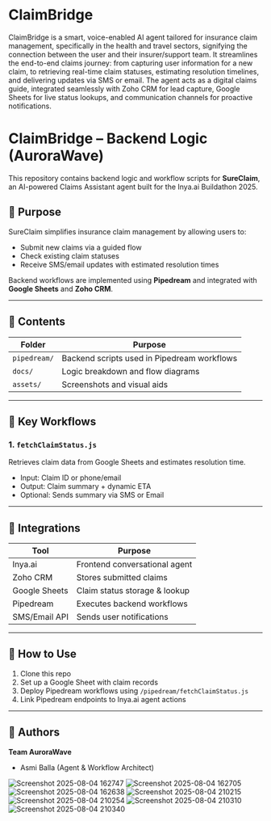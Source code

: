 # ClaimBridge
ClaimBridge is a smart, voice-enabled AI agent tailored for insurance claim management, specifically in the health and travel sectors, signifying the  connection between the user and their insurer/support team. It streamlines the end-to-end claims journey: from capturing user information for a new claim, to retrieving real-time claim statuses, estimating resolution timelines, and delivering updates via SMS or email. The agent acts as a digital claims guide, integrated seamlessly with Zoho CRM for lead capture, Google Sheets for live status lookups, and communication channels for proactive notifications.

# ClaimBridge – Backend Logic (AuroraWave)

This repository contains backend logic and workflow scripts for **SureClaim**, an AI-powered Claims Assistant agent built for the Inya.ai Buildathon 2025.

## 🧠 Purpose

SureClaim simplifies insurance claim management by allowing users to:
- Submit new claims via a guided flow
- Check existing claim statuses
- Receive SMS/email updates with estimated resolution times

Backend workflows are implemented using **Pipedream** and integrated with **Google Sheets** and **Zoho CRM**.

---

## 📁 Contents

| Folder | Purpose |
|--------|---------|
| `pipedream/` | Backend scripts used in Pipedream workflows |
| `docs/` | Logic breakdown and flow diagrams |
| `assets/` | Screenshots and visual aids |

---

## 🔁 Key Workflows

### 1. `fetchClaimStatus.js`
Retrieves claim data from Google Sheets and estimates resolution time.

- Input: Claim ID or phone/email
- Output: Claim summary + dynamic ETA
- Optional: Sends summary via SMS or Email

---

## 🔌 Integrations

| Tool         | Purpose                        |
|--------------|--------------------------------|
| Inya.ai      | Frontend conversational agent  |
| Zoho CRM     | Stores submitted claims        |
| Google Sheets| Claim status storage & lookup  |
| Pipedream    | Executes backend workflows     |
| SMS/Email API| Sends user notifications       |

---

## 🚀 How to Use

1. Clone this repo
2. Set up a Google Sheet with claim records
3. Deploy Pipedream workflows using `/pipedream/fetchClaimStatus.js`
4. Link Pipedream endpoints to Inya.ai agent actions

---

## 🧾 Authors
**Team AuroraWave**
- Asmi Balla (Agent & Workflow Architect)

![Screenshot 2025-08-04 162747](https://github.com/user-attachments/assets/cc025563-6ce2-4eed-9901-09fad71365a3)
![Screenshot 2025-08-04 162705](https://github.com/user-attachments/assets/6e3d1a19-9ff0-4611-bf3d-f1fd2d8d5729)
![Screenshot 2025-08-04 162638](https://github.com/user-attachments/assets/a3ae0da2-9eba-475c-9b98-fc087c698f6a)
![Screenshot 2025-08-04 210215](https://github.com/user-attachments/assets/8f25b0e4-7c30-4855-9868-df72aac075ab)
![Screenshot 2025-08-04 210254](https://github.com/user-attachments/assets/0ada70e2-354c-492c-981a-dfdef441dfe3)
![Screenshot 2025-08-04 210310](https://github.com/user-attachments/assets/45f8d45d-2684-47af-a047-3da59558df7e)
![Screenshot 2025-08-04 210340](https://github.com/user-attachments/assets/3a7b6159-fcbb-46eb-9b17-c357129bea9d)





